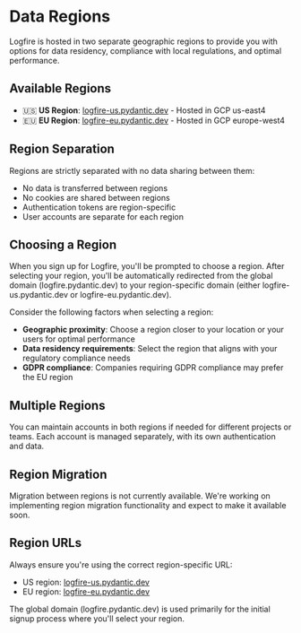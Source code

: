 # Data Regions

Logfire is hosted in two separate geographic regions to provide you with options for data residency, compliance with local regulations, and optimal performance.

## Available Regions

* 🇺🇸 **US Region**: [logfire-us.pydantic.dev](https://logfire-us.pydantic.dev) - Hosted in GCP us-east4
* 🇪🇺 **EU Region**: [logfire-eu.pydantic.dev](https://logfire-eu.pydantic.dev) - Hosted in GCP europe-west4

## Region Separation

Regions are strictly separated with no data sharing between them:

* No data is transferred between regions
* No cookies are shared between regions
* Authentication tokens are region-specific
* User accounts are separate for each region

## Choosing a Region

When you sign up for Logfire, you'll be prompted to choose a region. After selecting your region, you'll be automatically redirected from the global domain (logfire.pydantic.dev) to your region-specific domain (either logfire-us.pydantic.dev or logfire-eu.pydantic.dev).

Consider the following factors when selecting a region:

* **Geographic proximity**: Choose a region closer to your location or your users for optimal performance
* **Data residency requirements**: Select the region that aligns with your regulatory compliance needs
* **GDPR compliance**: Companies requiring GDPR compliance may prefer the EU region

## Multiple Regions

You can maintain accounts in both regions if needed for different projects or teams. Each account is managed separately, with its own authentication and data.

## Region Migration

Migration between regions is not currently available. We're working on implementing region migration functionality and expect to make it available soon.

## Region URLs

Always ensure you're using the correct region-specific URL:
* US region: [logfire-us.pydantic.dev](https://logfire-us.pydantic.dev)
* EU region: [logfire-eu.pydantic.dev](https://logfire-eu.pydantic.dev)

The global domain (logfire.pydantic.dev) is used primarily for the initial signup process where you'll select your region.
